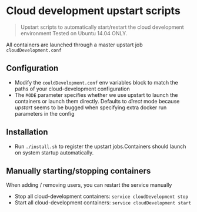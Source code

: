 Cloud development upstart scripts
=================================

> Upstart scripts to automatically start/restart the cloud development environment
> Tested on Ubuntu 14.04 ONLY.

All containers are launched through a master upstart job `cloudDevelopment.conf`

## Configuration

- Modify the `couldDevelopment.conf` env variables block to match the paths of your cloud-development configuration
- The `MODE` parameter specifies whether we use upstart to launch the containers or launch them directly. Defaults
to *direct* mode because *upstart* seems to be bugged when specifying extra docker run parameters in the config

## Installation

- Run `./install.sh` to register the upstart jobs.Containers should launch on system startup automatically.

## Manually starting/stopping containers

When adding / removing users, you can restart the service manually

- Stop all cloud-development containers: `service cloudDevelopment stop`
- Start all cloud-development containers: `service cloudDevelopment start`
